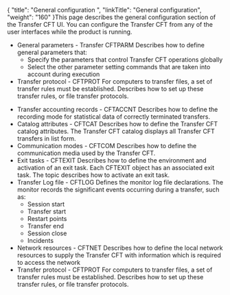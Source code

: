 {
    "title": "General configuration ",
    "linkTitle": "General configuration",
    "weight": "160"
}This page describes the general configuration section of the Transfer CFT UI. You can configure the Transfer CFT from any of the user interfaces while the product is running.

-   General parameters - Transfer CFTPARM Describes how to define general parameters that:
    -   Specify the parameters that control Transfer CFT operations globally
    -   Select the other parameter setting commands that are taken into account during execution
-   Transfer protocol - CFTPROT For computers to transfer files, a set of transfer rules must be established. Describes how to set up these transfer rules, or file transfer protocols.

<!-- -->

-   Transfer accounting records - CFTACCNT Describes how to define the recording mode for statistical data of correctly terminated transfers.
-   Catalog attributes - CFTCAT Describes how to define the Transfer CFT catalog attributes. The Transfer CFT catalog displays all Transfer CFT transfers in list form.
-   Communication modes - CFTCOM Describes how to define the communication media used by the Transfer CFT.
-   Exit tasks - CFTEXIT Describes how to define the environment and activation of an exit task. Each CFTEXIT object has an associated exit task. The topic describes how to activate an exit task.
-   Transfer Log file - CFTLOG Defines the monitor log file declarations. The monitor records the significant events occurring during a transfer, such as:
    -   Session start
    -   Transfer start
    -   Restart points
    -   Transfer end
    -   Session close
    -   Incidents
-   Network resources - CFTNET Describes how to define the local network resources to supply the Transfer CFT with information which is required to access the network
-   Transfer protocol - CFTPROT For computers to transfer files, a set of transfer rules must be established. Describes how to set up these transfer rules, or file transfer protocols.

